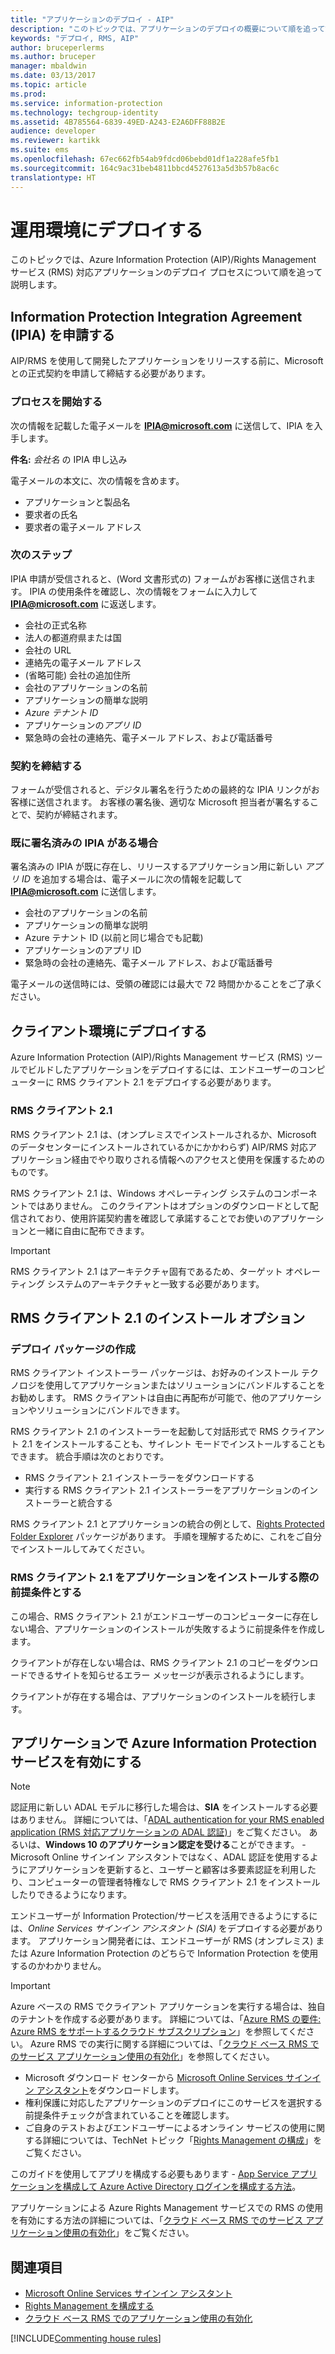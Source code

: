 ```yaml
---
title: "アプリケーションのデプロイ - AIP"
description: "このトピックでは、アプリケーションのデプロイの概要について順を追って説明します。"
keywords: "デプロイ, RMS, AIP"
author: bruceperlerms
ms.author: bruceper
manager: mbaldwin
ms.date: 03/13/2017
ms.topic: article
ms.prod: 
ms.service: information-protection
ms.technology: techgroup-identity
ms.assetid: 4B785564-6839-49ED-A243-E2A6DFF88B2E
audience: developer
ms.reviewer: kartikk
ms.suite: ems
ms.openlocfilehash: 67ec662fb54ab9fdcd06bebd01df1a228afe5fb1
ms.sourcegitcommit: 164c9ac31beb4811bbcd4527613a5d3b57b8ac6c
translationtype: HT
---
```

# <a name="deploy-into-production"></a>運用環境にデプロイする

このトピックでは、Azure Information Protection (AIP)/Rights Management サービス (RMS) 対応アプリケーションのデプロイ プロセスについて順を追って説明します。

## <a name="request-an-information-protection-integration-agreement-ipia"></a>Information Protection Integration Agreement (IPIA) を申請する
AIP/RMS を使用して開発したアプリケーションをリリースする前に、Microsoft との正式契約を申請して締結する必要があります。

### <a name="begin-the-process"></a>プロセスを開始する
次の情報を記載した電子メールを **IPIA@microsoft.com** に送信して、IPIA を入手します。

**件名:** *会社名* の IPIA 申し込み

電子メールの本文に、次の情報を含めます。
- アプリケーションと製品名
- 要求者の氏名
- 要求者の電子メール アドレス

### <a name="next-steps"></a>次のステップ
IPIA 申請が受信されると、(Word 文書形式の) フォームがお客様に送信されます。
IPIA の使用条件を確認し、次の情報をフォームに入力して **IPIA@microsoft.com** に返送します。
- 会社の正式名称
- 法人の都道府県または国
- 会社の URL
- 連絡先の電子メール アドレス
- (省略可能) 会社の追加住所
- 会社のアプリケーションの名前
- アプリケーションの簡単な説明
- *Azure テナント ID*
- アプリケーションの*アプリ ID*
- 緊急時の会社の連絡先、電子メール アドレス、および電話番号

### <a name="completing-the-agreement"></a>契約を締結する
フォームが受信されると、デジタル署名を行うための最終的な IPIA リンクがお客様に送信されます。 お客様の署名後、適切な Microsoft 担当者が署名することで、契約が締結されます。

### <a name="already-have-a-signed-ipia"></a>既に署名済みの IPIA がある場合
署名済みの IPIA が既に存在し、リリースするアプリケーション用に新しい *アプリ ID* を追加する場合は、電子メールに次の情報を記載して **IPIA@microsoft.com** に送信します。
- 会社のアプリケーションの名前
- アプリケーションの簡単な説明
- Azure テナント ID (以前と同じ場合でも記載)
- アプリケーションのアプリ ID
- 緊急時の会社の連絡先、電子メール アドレス、および電話番号

電子メールの送信時には、受領の確認には最大で 72 時間かかることをご了承ください。

## <a name="deploying-to-the-client-environment"></a>クライアント環境にデプロイする

Azure Information Protection (AIP)/Rights Management サービス (RMS) ツールでビルドしたアプリケーションをデプロイするには、エンドユーザーのコンピューターに RMS クライアント 2.1 をデプロイする必要があります。

### <a name="rms-client-21"></a>RMS クライアント 2.1
RMS クライアント 2.1 は、(オンプレミスでインストールされるか、Microsoft のデータセンターにインストールされているかにかかわらず) AIP/RMS 対応アプリケーション経由でやり取りされる情報へのアクセスと使用を保護するためのものです。

RMS クライアント 2.1 は、Windows オペレーティング システムのコンポーネントではありません。 このクライアントはオプションのダウンロードとして配信されており、使用許諾契約書を確認して承諾することでお使いのアプリケーションと一緒に自由に配布できます。

> [!IMPORTANT]
> RMS クライアント 2.1 はアーキテクチャ固有であるため、ターゲット オペレーティング システムのアーキテクチャと一致する必要があります。


## <a name="rms-client-21-installation-options"></a>RMS クライアント 2.1 のインストール オプション

### <a name="creating-your-deployment-package"></a>デプロイ パッケージの作成

RMS クライアント インストーラー パッケージは、お好みのインストール テクノロジを使用してアプリケーションまたはソリューションにバンドルすることをお勧めします。 RMS クライアントは自由に再配布が可能で、他のアプリケーションやソリューションにバンドルできます。

RMS クライアント 2.1 のインストーラーを起動して対話形式で RMS クライアント 2.1 をインストールすることも、サイレント モードでインストールすることもできます。 統合手順は次のとおりです。

-   RMS クライアント 2.1 インストーラーをダウンロードする
-   実行する RMS クライアント 2.1 インストーラーをアプリケーションのインストーラーと統合する

RMS クライアント 2.1 とアプリケーションの統合の例として、[Rights Protected Folder Explorer](https://technet.microsoft.com/en-us/library/rights-protected-folder-explorer(v=ws.10).aspx) パッケージがあります。 手順を理解するために、これをご自分でインストールしてみてください。

### <a name="make-rms-client-21-a-pre-requisite-for-your-application-install"></a>RMS クライアント 2.1 をアプリケーションをインストールする際の前提条件とする

この場合、RMS クライアント 2.1 がエンドユーザーのコンピューターに存在しない場合、アプリケーションのインストールが失敗するように前提条件を作成します。

クライアントが存在しない場合は、RMS クライアント 2.1 のコピーをダウンロードできるサイトを知らせるエラー メッセージが表示されるようにします。

クライアントが存在する場合は、アプリケーションのインストールを続行します。

## <a name="enabling-azure-information-protection-services-with-your-application"></a>アプリケーションで Azure Information Protection サービスを有効にする

> [!NOTE]
> 認証用に新しい ADAL モデルに移行した場合は、**SIA** をインストールする必要はありません。 詳細については、「[ADAL authentication for your RMS enabled application (RMS 対応アプリケーションの ADAL 認証)](adal-auth.md)」をご覧ください。
> あるいは、**Windows 10 のアプリケーション認定を受ける**ことができます。 - Microsoft Online サインイン アシスタントではなく、ADAL 認証を使用するようにアプリケーションを更新すると、ユーザーと顧客は多要素認証を利用したり、コンピューターの管理者特権なしで RMS クライアント 2.1 をインストールしたりできるようになります。

エンドユーザーが Information Protection/サービスを活用できるようにするには、*Online Services サインイン アシスタント (SIA)* をデプロイする必要があります。 アプリケーション開発者には、エンドユーザーが RMS (オンプレミス) または Azure Information Protection のどちらで Information Protection を使用するのかわかりません。


> [!IMPORTANT]
> Azure ベースの RMS でクライアント アプリケーションを実行する場合は、独自のテナントを作成する必要があります。 詳細については、「[Azure RMS の要件: Azure RMS をサポートするクラウド サブスクリプション](../get-started/requirements-subscriptions.md)」を参照してください。
> Azure RMS での実行に関する詳細については、「[クラウド ベース RMS でのサービス アプリケーション使用の有効化](how-to-use-file-api-with-aadrm-cloud.md)」を参照してください。

-   Microsoft ダウンロード センターから [Microsoft Online Services サインイン アシスタント](http://www.microsoft.com/en-us/download/details.aspx?id=28177)をダウンロードします。
-   権利保護に対応したアプリケーションのデプロイにこのサービスを選択する前提条件チェックが含まれていることを確認します。
-   ご自身のテストおよびエンドユーザーによるオンライン サービスの使用に関する詳細については、TechNet トピック「[Rights Management の構成](https://TechNet.Microsoft.Com/en-us/library/jj585002.aspx)」をご覧ください。

このガイドを使用してアプリを構成する必要もあります - [App Service アプリケーションを構成して Azure Active Directory ログインを構成する方法](https://docs.microsoft.com/en-us/azure/app-service-mobile/app-service-mobile-how-to-configure-active-directory-authentication)。

アプリケーションによる Azure Rights Management サービスでの RMS の使用を有効にする方法の詳細については、「[クラウド ベース RMS でのサービス アプリケーション使用の有効化](how-to-use-file-api-with-aadrm-cloud.md)」をご覧ください。

## <a name="related-topics"></a>関連項目

* [Microsoft Online Services サインイン アシスタント](http://www.microsoft.com/en-us/download/details.aspx?id=28177)
* [Rights Management を構成する](https://TechNet.Microsoft.Com/en-us/library/jj585002.aspx)
* [クラウド ベース RMS でのアプリケーション使用の有効化](how-to-use-file-api-with-aadrm-cloud.md)

[!INCLUDE[Commenting house rules](../includes/houserules.md)]
